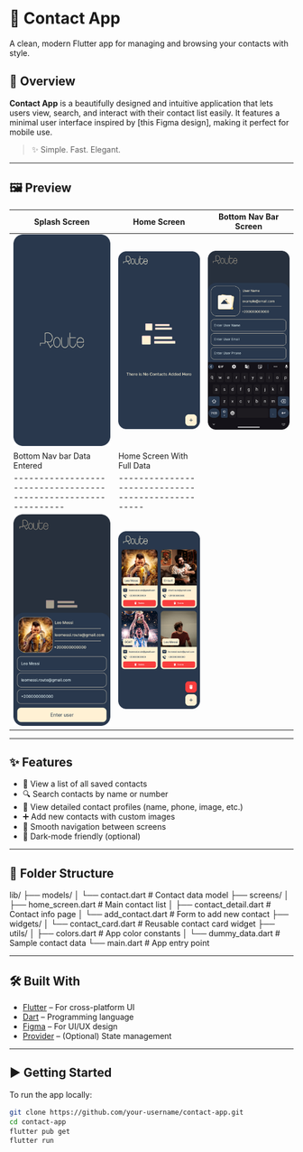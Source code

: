 # 📇 Contact App

A clean, modern Flutter app for managing and browsing your contacts with style.

## 🧭 Overview

**Contact App** is a beautifully designed and intuitive application that lets users view, search,
and interact with their contact list easily. It features a minimal user interface inspired
by [this Figma design],
making it perfect for mobile use.

> ✨ Simple. Fast. Elegant.

---

## 🖼️ Preview

| Splash Screen                                                     | Home Screen                                        | Bottom Nav Bar Screen                       |
|-------------------------------------------------------------------|----------------------------------------------------|---------------------------------------------|
| ![Splash Screen](assets/ui/SplashScreen.png)                      | ![Home Screen](assets/ui/HomeScreen.png)           | ![BottomNavbar](assets/ui/BottomNavbar.png) |
| Bottom Nav bar Data Entered                                       | Home Screen With Full Data                         |
| ----------------------------------------------------------------  | -------------------------------------------------- |
| ![BottomNavbarDataEntered](assets/ui/BottomNavbarDataEntered.png) | ![Home Screen Full](assets/ui/HomeScreenFull.png)  |

---

## ✨ Features

- 📱 View a list of all saved contacts
- 🔍 Search contacts by name or number
- 🧑 View detailed contact profiles (name, phone, image, etc.)
- ➕ Add new contacts with custom images
- 🧭 Smooth navigation between screens
- 🌙 Dark-mode friendly (optional)

---

## 🧱 Folder Structure

lib/ ├── models/ │ └── contact.dart # Contact data model ├── screens/ │ ├── home_screen.dart # Main
contact list │ ├── contact_detail.dart # Contact info page │ └── add_contact.dart # Form to add new
contact ├── widgets/ │ └── contact_card.dart # Reusable contact card widget ├── utils/ │ ├──
colors.dart # App color constants │ └── dummy_data.dart # Sample contact data └── main.dart # App
entry point


---

## 🛠️ Built With

- [Flutter](https://flutter.dev/) – For cross-platform UI
- [Dart](https://dart.dev/) – Programming language
- [Figma](https://figma.com) – For UI/UX design
- [Provider](https://pub.dev/packages/provider) – (Optional) State management

---

## ▶️ Getting Started

To run the app locally:

```bash
git clone https://github.com/your-username/contact-app.git
cd contact-app
flutter pub get
flutter run
